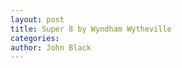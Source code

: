 ```yaml
---
layout: post
title: Super 8 by Wyndham Wytheville
categories: 
author: John Black
---
```


<body>
<script type="text/javascript">
window.location="https://www.booking.com/hotel/us/super-8-wytheville.en.html?aid=893121&no_rooms=1&group_adults=1";
</script>
</body>
